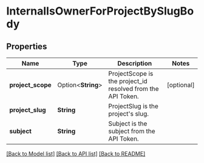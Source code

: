 # InternalIsOwnerForProjectBySlugBody

## Properties

Name | Type | Description | Notes
------------ | ------------- | ------------- | -------------
**project_scope** | Option<**String**> | ProjectScope is the project_id resolved from the API Token. | [optional]
**project_slug** | **String** | ProjectSlug is the project's slug. | 
**subject** | **String** | Subject is the subject from the API Token. | 

[[Back to Model list]](../README.md#documentation-for-models) [[Back to API list]](../README.md#documentation-for-api-endpoints) [[Back to README]](../README.md)


